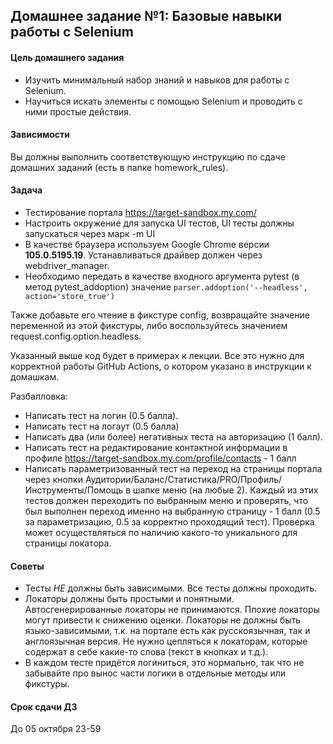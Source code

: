 ## Домашнее задание №1: Базовые навыки работы с Selenium

#### Цель домашнего задания

  * Изучить минимальный набор знаний и навыков для работы с Selenium.
  * Научиться искать элементы с помощью Selenium и проводить с ними простые действия.

#### Зависимости

  Вы должны выполнить соответствующую инструкцию по сдаче домашних заданий (есть в папке homework_rules).

#### Задача
* Тестирование портала https://target-sandbox.my.com/
* Настроить окружение для запуска UI тестов, UI тесты должны запускаться через марк -m UI
* В качестве браузера используем Google Chrome версии **105.0.5195.19**. Устанавливаться драйвер должен через webdriver_manager.
* Необходимо передать в качестве входного аргумента pytest (в метод pytest_addoption) значение ```parser.addoption('--headless', action='store_true')```


Также добавьте его чтение в фикстуре config, возвращайте значение переменной из этой фикстуры, либо воспользуйтесь значением request.config.option.headless.

Указанный выше код будет в примерах к лекции. Все это нужно для корректной работы GitHub Actions, о котором указано в инструкции к домашкам.


Разбалловка:
 * Написать тест на логин (0.5 балла).
 * Написать тест на логаут (0.5 балла)
 * Написать два (или более) негативных теста на авторизацию (1 балл).
 * Написать тест на редактирование контактной информации в профиле https://target-sandbox.my.com/profile/contacts - 1 балл
 * Написать параметризованный тест на переход на страницы портала через кнопки Аудитории/Баланс/Статистика/PRO/Профиль/Инструменты/Помощь в шапке меню (на любые 2).
	   Каждый из этих тестов должен переходить по выбранным меню и проверять, что был выполнен переход именно на выбранную страницу - 1 балл (0.5 за параметризацию, 0.5 за корректно проходящий тест). 
   Проверка может осуществляться по наличию какого-то уникального для страницы локатора.



#### Советы
  * Тесты *НЕ* должны быть зависимыми. Все тесты должны проходить.
  * Локаторы должны быть простыми и понятными. Автосгенерированные локаторы не принимаются. Плохие локаторы могут привести к снижению оценки.
    Локаторы не должны быть языко-зависимыми, т.к. на портале есть как русскоязычная, так и англоязычная версия. Не нужно цепляться к локаторам, которые  содержат в себе какие-то слова (текст в кнопках и т.д.).
  * В каждом тесте придётся логиниться, это нормально, так что не забывайте про вынос части логики в отдельные методы или фикстуры.

#### Срок сдачи ДЗ

  До 05 октября 23-59
